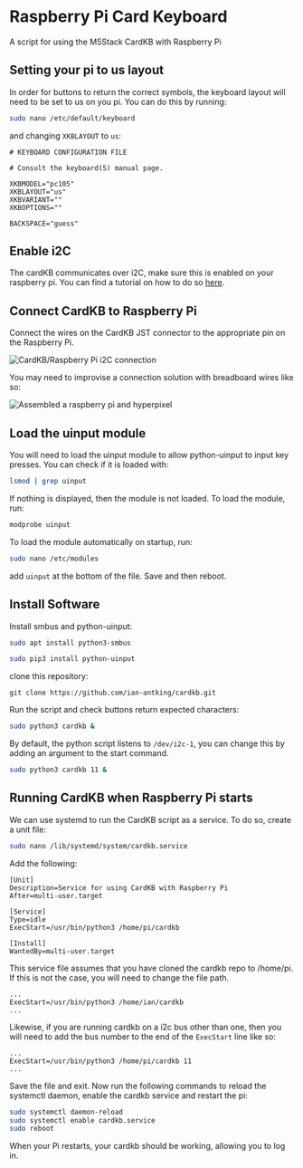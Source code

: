 # Raspberry Pi Card Keyboard

A script for using the M5Stack CardKB with Raspberry Pi

## Setting your pi to us layout

In order for buttons to return the correct symbols, the keyboard layout will need to be set to us on you pi. You can do this by running:

```bash
sudo nano /etc/default/keyboard
```

and changing `XKBLAYOUT` to `us`:

```
# KEYBOARD CONFIGURATION FILE

# Consult the keyboard(5) manual page.

XKBMODEL="pc105"
XKBLAYOUT="us"
XKBVARIANT=""
XKBOPTIONS=""

BACKSPACE="guess"
```

## Enable i2C
The cardKB communicates over i2C, make sure this is enabled on your raspberry pi. You can find a tutorial on how to do so [here](https://www.raspberrypi-spy.co.uk/2014/11/enabling-the-i2c-interface-on-the-raspberry-pi/).

## Connect CardKB to Raspberry Pi

Connect the wires on the CardKB JST connector to the appropriate pin on the Raspberry Pi. 

![CardKB/Raspberry Pi i2C connection](https://github.com/ian-antking/cardkb/blob/master/docs/wiring.png?raw=true)

You may need to improvise a connection solution with breadboard wires like so:

![Assembled a raspberry pi and hyperpixel](https://github.com/ian-antking/cardkb/blob/master/docs/assembled-pi-keyboard.jpg?raw=true)

## Load the uinput module

You will need to load the uinput module to allow python-uinput to input key presses. You can check if it is loaded with:

```bash
lsmod | grep uinput
```

If nothing is displayed, then the module is not loaded. To load the module, run:

```bash
modprobe uinput
```

To load the module automatically on startup, run:

```bash
sudo nano /etc/modules
```
add `uinput` at the bottom of the file. Save and then reboot.

## Install Software

Install smbus and python-uinput:

```bash
sudo apt install python3-smbus
```

```bash
sudo pip3 install python-uinput
```

clone this repository:

```
git clone https://github.com/ian-antking/cardkb.git
```

Run the script and check buttons return expected characters:

```bash
sudo python3 cardkb &
```

By default, the python script listens to `/dev/i2c-1`, you can change this by adding an argument to the start command.

```bash
sudo python3 cardkb 11 &
```

## Running CardKB when Raspberry Pi starts

We can use systemd to run the CardKB script as a service. To do so, create a unit file:

```bash
sudo nano /lib/systemd/system/cardkb.service
```

Add the following:

```
[Unit]
Description=Service for using CardKB with Raspberry Pi
After=multi-user.target

[Service]
Type=idle
ExecStart=/usr/bin/python3 /home/pi/cardkb

[Install]
WantedBy=multi-user.target
```

This service file assumes that you have cloned the cardkb repo to /home/pi. If this is not the case, you will need to change the file path. 

```
...
ExecStart=/usr/bin/python3 /home/ian/cardkb
...
```

Likewise, if you are running cardkb on a i2c bus other than one, then you will need to add the bus number to the end of the `ExecStart` line like so:

```
...
ExecStart=/usr/bin/python3 /home/pi/cardkb 11
...
```

Save the file and exit. Now run the following commands to reload the systemctl daemon, enable the cardkb service and restart the pi:

```bash
sudo systemctl daemon-reload
sudo systemctl enable cardkb.service
sudo reboot
```

When your Pi restarts, your cardkb should be working, allowing you to log in.


